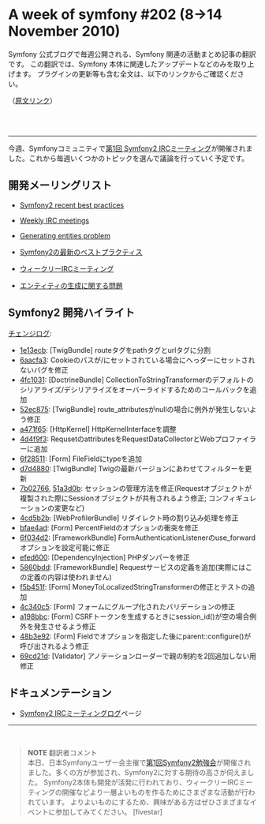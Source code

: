 A week of symfony #202 (8->14 November 2010)
============================================

Symfony 公式ブログで毎週公開される、Symfony 関連の活動まとめ記事の翻訳です。
この翻訳では、Symfony 本体に関連したアップデートなどのみを取り上げます。
プラグインの更新等も含む全文は、以下のリンクからご確認ください。

（[原文リンク](http://www.symfony-project.org/blog/2010/11/14/a-week-of-symfony-202-8-14-november-2010)）

<br />
<br />
<hr />

今週、Symfonyコミュニティで[第1回 Symfony2 IRCミーティング](http://trac.symfony-project.org/wiki/Symfony2IRCMeetingLogs)が開催されました。これから毎週いくつかのトピックを選んで議論を行っていく予定です。
 
開発メーリングリスト
------------------------

  * [Symfony2 recent best practices](http://groups.google.com/group/symfony-devs/browse_thread/thread/24c851f77783403c)
  * [Weekly IRC meetings](http://groups.google.com/group/symfony-devs/browse_thread/thread/3bfdc24722e427eb)
  * [Generating entities problem](http://groups.google.com/group/symfony-devs/browse_thread/thread/f5c9246bbbc52908)

  * [Symfony2の最新のベストプラクティス](http://groups.google.com/group/symfony-devs/browse_thread/thread/24c851f77783403c)
  * [ウィークリーIRCミーティング](http://groups.google.com/group/symfony-devs/browse_thread/thread/3bfdc24722e427eb)
  * [エンティティの生成に関する問題](http://groups.google.com/group/symfony-devs/browse_thread/thread/f5c9246bbbc52908)

Symfony2 開発ハイライト
-------------------------------

[チェンジログ](http://github.com/symfony/symfony/commits/master):

  * [1e13ecb](http://github.com/symfony/symfony/commit/1e13ecb5f3e27de1a1ee078955448beabfba9d89 "1e13ecb5f3e27de1a1ee078955448beabfba9d89 commit on github"): \[TwigBundle\] routeタグをpathタグとurlタグに分割
  * [6aacfa3](http://github.com/symfony/symfony/commit/6aacfa321698d95109bd86cd7ecc2ce0c6676a52 "6aacfa321698d95109bd86cd7ecc2ce0c6676a52 commit on github"): Cookieのパスが/にセットされている場合にへっダーにセットされないバグを修正
  * [4fc1031](http://github.com/symfony/symfony/commit/4fc10310efd5d1de1dd74cd28b9da9a665823966 "4fc10310efd5d1de1dd74cd28b9da9a665823966 commit on github"): \[DoctrineBundle\] CollectionToStringTransformerのデフォルトのシリアライズ/デシリアライズをオーバーライドするためのコールバックを追加
  * [52ec875](http://github.com/symfony/symfony/commit/52ec8752d89882dd9978a76e954615a0e3d1f7d5 "52ec8752d89882dd9978a76e954615a0e3d1f7d5 commit on github"): \[TwigBundle\] route_attributesがnullの場合に例外が発生しないよう修正
  * [a471f65](http://github.com/symfony/symfony/commit/a471f6575945ea44eac333cbb9ae87dd016004a3 "a471f6575945ea44eac333cbb9ae87dd016004a3 commit on github"): \[HttpKernel\] HttpKernelInterfaceを調整
  * [4d4f9f3](http://github.com/symfony/symfony/commit/4d4f9f344ee882f5d0cab51ec5cd9395a4d7642a "4d4f9f344ee882f5d0cab51ec5cd9395a4d7642a commit on github"): RequsetのattributesをRequestDataCollectorとWebプロファイラーに追加
  * [6f28511](http://github.com/symfony/symfony/commit/6f28511ee42edf4f06946f53edfa890c1bf07fa4 "6f28511ee42edf4f06946f53edfa890c1bf07fa4 commit on github"): \[Form\] FileFieldにtypeを追加
  * [d7d4880](http://github.com/symfony/symfony/commit/d7d4880a90a4bd5c6dff98393e08c31bf99c6610 "d7d4880a90a4bd5c6dff98393e08c31bf99c6610 commit on github"): \[TwigBundle\] Twigの最新バージョンにあわせてフィルターを更新
  * [7b02766](http://github.com/symfony/symfony/commit/7b027663734e398ab0ea076fc67d455d49d48bef "7b027663734e398ab0ea076fc67d455d49d48bef commit on github"), [51a3d0b](http://github.com/symfony/symfony/commit/51a3d0ba6a5f5d97887f6d424e411deffd53ed61 "51a3d0ba6a5f5d97887f6d424e411deffd53ed61 commit on github"): セッションの管理方法を修正(Requestオブジェクトが複製された際にSessionオブジェクトが共有されるよう修正; コンフィギュレーションの変更など)
  * [4cd5b2b](http://github.com/symfony/symfony/commit/4cd5b2b1ff9f2c0223b1722a84d21b35fcf315e5 "4cd5b2b1ff9f2c0223b1722a84d21b35fcf315e5 commit on github"): \[WebProfilerBundle\] リダイレクト時の割り込み処理を修正
  * [bfae4ad](http://github.com/symfony/symfony/commit/bfae4ad86cd58737346864ca475104f87adeb66e "bfae4ad86cd58737346864ca475104f87adeb66e commit on github"): \[Form\] PercentFieldのオプションの衝突を修正
  * [6f034d2](http://github.com/symfony/symfony/commit/6f034d2c80183309711c6860a4a2ac7926c3b602 "6f034d2c80183309711c6860a4a2ac7926c3b602 commit on github"): \[FrameworkBundle\] FormAuthenticationListenerのuse_forwardオプションを設定可能に修正
  * [efed600](http://github.com/symfony/symfony/commit/efed6005cbc34c3e3a872bf91bfc39d0be476ad5 "efed6005cbc34c3e3a872bf91bfc39d0be476ad5 commit on github"): \[DependencyInjection\] PHPダンパーを修正
  * [5860bdd](http://github.com/symfony/symfony/commit/5860bdd75adc3f1cecdc0f3b7149dab26b37b05b "5860bdd75adc3f1cecdc0f3b7149dab26b37b05b commit on github"): \[FrameworkBundle\] Requestサービスの定義を追加(実際にはこの定義の内容は使われません)
  * [f5b451f](http://github.com/symfony/symfony/commit/f5b451f5b93f80a1d4bc01503e5e49b317106388 "f5b451f5b93f80a1d4bc01503e5e49b317106388 commit on github"): \[Form\] MoneyToLocalizedStringTransformerの修正とテストの追加
  * [4c340c5](http://github.com/symfony/symfony/commit/4c340c5cc989609066c141f06205b9bb51aef498 "4c340c5cc989609066c141f06205b9bb51aef498 commit on github"): \[Form\] フォームにグループ化されたバリデーションの修正
  * [a198bbc](http://github.com/symfony/symfony/commit/a198bbcf43f2b2d4d671046f55f6e4f615829c73 "a198bbcf43f2b2d4d671046f55f6e4f615829c73 commit on github"): \[Form\] CSRFトークンを生成するときにsession_id()が空の場合例外を発生させるよう修正
  * [48b3e92](http://github.com/symfony/symfony/commit/48b3e92504357eabe14dc6f52adeb1614addd4e6 "48b3e92504357eabe14dc6f52adeb1614addd4e6 commit on github"): \[Form\] Fieldでオプションを指定した後にparent::configure()が呼び出されるよう修正
  * [69cd21d](http://github.com/symfony/symfony/commit/69cd21d8be484fe2f351c1ea0f153cc62ea24e19 "69cd21d8be484fe2f351c1ea0f153cc62ea24e19 commit on github"): \[Validator\] アノテーションローダーで親の制約を2回追加しない用修正

ドキュメンテーション
---------------------

  * <a href="http://trac.symfony-project.org/wiki/Symfony2IRCMeetingLogs">Symfony2 IRCミーティングログ</a>ページ


<hr />
<br />

> **NOTE**
> 翻訳者コメント<br />
> 本日、日本Symfonyユーザー会主催で[第1回Symfony2勉強会](http://symfony.gr.jp/events/20101014-symfony2-study)が開催されました。多くの方が参加され、Symfony2に対する期待の高さが伺えました。
> Symfony2本体も開発が活発に行われており、ウィークリーIRCミーティングの開催などより一層よいものを作るためにさまざまな活動が行われています。
> よりよいものにするため、興味がある方はぜひさまざまなイベントに参加してみてください。
> [fivestar]
